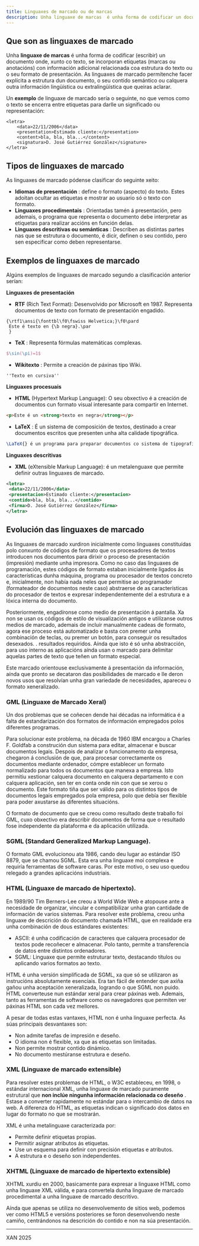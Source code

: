 ```yaml
---
title: Linguaxes de marcado ou de marcas
description: Unha linguaxe de marcas  é unha forma de codificar un documento coa estrutura do texto ou o seu formato de presentación
---
```




## Que son as linguaxes de marcado

Unha **linguaxe de marcas** é unha forma de codificar (escribir) un documento onde, xunto co texto, se incorporan etiquetas (marcas ou anotacións) con información adicional relacionada coa estrutura do texto ou o seu formato de presentación. As linguaxes de marcado permítenche facer explícita a estrutura dun documento, o seu contido semántico ou calquera outra información lingüística ou extralingüística que queiras aclarar.

Un **exemplo** de linguaxe de marcado sería o seguinte, no que vemos como o texto se encerra entre etiquetas para darlle un significado ou representación:

```
<letra>
	<data>22/11/2006</data>
	<presentation>Estimado cliente:</presentation>
	<content>bla, bla, bla...</content>
	<signatura>D. José Gutiérrez González</signature>
</letra>
```


## Tipos de linguaxes de marcado

As linguaxes de marcado pódense clasificar do seguinte xeito:

- **Idiomas de presentación** : define o formato (aspecto) do texto. Estes adoitan ocultar as etiquetas e mostrar ao usuario só o texto con formato.
- **Linguaxes procedimentais** : Orientadas tamén á presentación, pero ademais, o programa que representa o documento debe interpretar as etiquetas para realizar accións en función delas.
- **Linguaxes descritivas ou semánticas** : Describen as distintas partes nas que se estrutura o documento, é dicir, definen o seu contido, pero sen especificar como deben representarse.
 

## Exemplos de linguaxes de marcado

Algúns exemplos de linguaxes de marcado segundo a clasificación anterior serían: 

**Linguaxes de presentación**

- **RTF** (Rich Text Format): Desenvolvido por Microsoft en 1987. Representa documentos de texto con formato de presentación engadido.

```rtf
{\rtf1\ansi{\fonttbl\f0\fswiss Helvetica;}\f0\pard
 Este é texto en {\b negra}.\par
 }
```

- **TeX** : Representa fórmulas matemáticas complexas.

```tex
$\sin(\pi)=1$
```

- **Wikitexto** : Permite a creación de páxinas tipo Wiki.

```wiki
''Texto en cursiva''
```


**Linguaxes procesuais**

- **HTML** (Hypertext Markup Language): O seu obxectivo é a creación de documentos cun formato visual interesante para compartir en Internet.

```html
<p>Este é un <strong>texto en negra</strong></p>
```

- **LaTeX** : É un sistema de composición de textos, destinado a crear documentos escritos que presenten unha alta calidade tipográfica.

```latex
\LaTeX{} é un programa para preparar documentos co sistema de tipografía\footnote{%footnote Segundo a Wikipedia, a tipografía é a arte e a técnica de manexar e seleccionar 'no tipo, orixinalmente plomo, para crear traballos de impresión } %end footnote\TeX {}.\nova liña
```


**Linguaxes descritivas**

- **XML** (eXtensible Markup Language): é un metalenguaxe que permite definir outras linguaxes de marcado.

```xml
<letra>
 <data>22/11/2006</data>
 <presentacion>Estimado cliente:</presentacion>
 <contido>bla, bla, bla...</contido>
 <firma>D. José Gutiérrez González</firma>
</letra>
```


## Evolución das linguaxes de marcado

As linguaxes de marcado xurdiron inicialmente como linguaxes constituídas polo conxunto de códigos de formato que os procesadores de textos introducen nos documentos para dirixir o proceso de presentación (impresión) mediante unha impresora. Como no caso das linguaxes de programación, estes códigos de formato estaban inicialmente ligados ás características dunha máquina, programa ou procesador de textos concreto e, inicialmente, non había nada neles que permitise ao programador (formateador de documentos neste caso) abstraerse de as características do procesador de textos e expresar independentemente del a estrutura e a lóxica interna do documento.

Posteriormente, engadíronse como medio de presentación á pantalla. Xa non se usan os códigos de estilo de visualización antigos e utilízanse outros medios de marcado, ademais de incluír manualmente cadeas de formato, agora ese proceso está automatizado e basta con premer unha combinación de teclas, ou premer un botón, para conseguir os resultados desexados. . resultados requiridos. Aínda que isto é só unha abstracción, para uso interno as aplicacións aínda usan o marcado para delimitar aquelas partes de texto que teñen un formato especial.

Este marcado orientouse exclusivamente á presentación da información, aínda que pronto se decataron das posibilidades de marcado e lle deron novos usos que resolvían unha gran variedade de necesidades, apareceu o formato xeneralizado.

 

### GML (Linguaxe de Marcado Xeral)

Un dos problemas que se coñecen dende hai décadas na informática é a falta de estandarización dos formatos de información empregados polos diferentes programas.

Para solucionar este problema, na década de 1960 IBM encargou a Charles F. Goldfab a construción dun sistema para editar, almacenar e buscar documentos legais. Despois de analizar o funcionamento da empresa, chegaron á conclusión de que, para procesar correctamente os documentos mediante ordenador, cómpre establecer un formato normalizado para todos os documentos que manexa a empresa. Isto permitiu xestionar calquera documento en calquera departamento e con calquera aplicación, sen ter en conta onde nin con que se xerou o documento. Este formato tiña que ser válido para os distintos tipos de documentos legais empregados pola empresa, polo que debía ser flexible para poder axustarse ás diferentes situacións.

O formato de documento que se creou como resultado deste traballo foi GML, cuxo obxectivo era describir documentos de forma que o resultado fose independente da plataforma e da aplicación utilizada.

 

### SGML (Standard Generalized Markup Language).

O formato GML evolucionou ata 1986, cando deu lugar ao estándar ISO 8879, que se chamou SGML. Esta era unha linguaxe moi complexa e requiría ferramentas de software caras. Por este motivo, o seu uso quedou relegado a grandes aplicacións industriais.

 

### HTML (Linguaxe de marcado de hipertexto).

En 1989/90 Tim Berners-Lee creou a World Wide Web e atopouse ante a necesidade de organizar, vincular e compatibilizar unha gran cantidade de información de varios sistemas. Para resolver este problema, creou unha linguaxe de descrición do documento chamada HTML, que en realidade era unha combinación de dous estándares existentes:

- ASCII: é unha codificación de caracteres que calquera procesador de textos pode recoñecer e almacenar. Polo tanto, permite a transferencia de datos entre distintos ordenadores.
- SGML: Linguaxe que permite estruturar texto, destacando títulos ou aplicando varios formatos ao texto.

HTML é unha versión simplificada de SGML, xa que só se utilizaron as instrucións absolutamente esenciais. Era tan fácil de entender que axiña gañou unha aceptación xeneralizada, logrando o que SGML non puido. HTML converteuse nun estándar xeral para crear páxinas web. Ademais, tanto as ferramentas de software como os navegadores que permiten ver páxinas HTML son cada vez mellores.

A pesar de todas estas vantaxes, HTML non é unha linguaxe perfecta. As súas principais desvantaxes son:

- Non admite tarefas de impresión e deseño.
- O idioma non é flexible, xa que as etiquetas son limitadas.
- Non permite mostrar contido dinámico.
- No documento mestúranse estrutura e deseño.

 

### XML (Linguaxe de marcado extensible)

Para resolver estes problemas de HTML, o W3C estableceu, en 1998, o estándar internacional XML, unha linguaxe de marcado puramente estrutural que **non inclúe ningunha información relacionada co deseño** . Estase a converter rapidamente no estándar para o intercambio de datos na web. A diferenza do HTML, as etiquetas indican o significado dos datos en lugar do formato no que se mostrarán.

XML é unha metalinguaxe caracterizada por:

- Permite definir etiquetas propias.
- Permitir asignar atributos ás etiquetas.
- Use un esquema para definir con precisión etiquetas e atributos.
- A estrutura e o deseño son independentes.

 

### XHTML (Linguaxe de marcado de hipertexto extensible)

XHTML xurdiu en 2000, basicamente para expresar a linguaxe HTML como unha linguaxe XML válida, e para convertela dunha linguaxe de marcado procedimental a unha linguaxe de marcado descritivo.

Aínda que apenas se utiliza no desenvolvemento de sitios web, podemos ver como HTML5 e versións posteriores se foron desenvolvendo neste camiño, centrándonos na descrición do contido e non na súa presentación.

---

XAN 2025